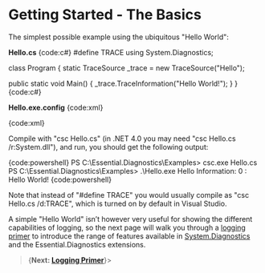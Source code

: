 # Getting Started - The Basics

The simplest possible example using the ubiquitous "Hello World":

**Hello.cs**
{code:c#}
#define TRACE
using System.Diagnostics;

class Program {
  static TraceSource _trace = new TraceSource("Hello");

  public static void Main() {
    _trace.TraceInformation("Hello World!");
  }
}
{code:c#}

**Hello.exe.config**
{code:xml}
<?xml version="1.0" encoding="utf-8" ?>
<configuration>
  <system.diagnostics>
    <sources>
      <source name="Hello" switchValue="All">
        <listeners>
          <clear />
          <add name="console" 
            type="System.Diagnostics.ConsoleTraceListener" />
        </listeners>
      </source>
    </sources>
  </system.diagnostics>
</configuration>
{code:xml}

Compile with "csc Hello.cs" (in .NET 4.0 you may need "csc Hello.cs /r:System.dll"), and run, you should get the following output:

{code:powershell}
PS C:\Essential.Diagnostics\Examples> csc.exe Hello.cs
PS C:\Essential.Diagnostics\Examples> .\Hello.exe
Hello Information: 0 : Hello World!
{code:powershell}

Note that instead of "#define TRACE" you would usually compile as "csc Hello.cs /d:TRACE", which is turned on by default in Visual Studio.

A simple "Hello World" isn’t however very useful for showing the different capabilities of logging, so the next page will walk you through a [logging primer](logging-primer) to introduce the range of features available in [System.Diagnostics](http___msdn.microsoft.com_en-us_library_system.diagnostics.aspx) and the Essential.Diagnostics extensions.

>{**Next: [Logging Primer](Logging-Primer)**}>